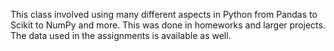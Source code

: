 This class involved using many different aspects in Python from Pandas to Scikit to NumPy and more. This was done in homeworks and larger projects. The data used in the assignments is available as well.
